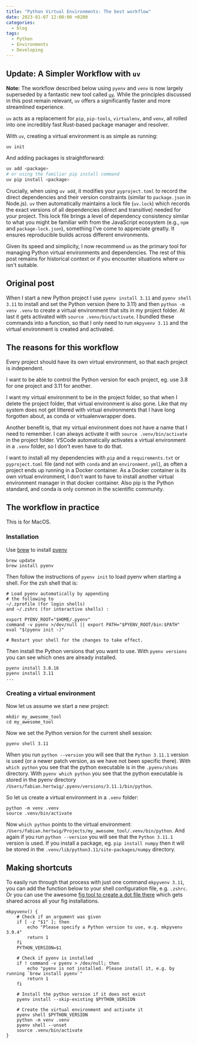 ```yaml
---
title: "Python Virtual Environments: The best workflow"
date: 2023-01-07 12:00:00 +0200
categories:
  - blog
tags:
  - Python
  - Environments
  - Developing
---
```


## Update: A Simpler Workflow with `uv`

**Note:** The workflow described below using `pyenv` and `venv` is now largely superseded by a fantastic new tool called [`uv`](https://github.com/astral-sh/uv). While the principles discussed in this post remain relevant, `uv` offers a significantly faster and more streamlined experience.

`uv` acts as a replacement for `pip`, `pip-tools`, `virtualenv`, and `venv`, all rolled into one incredibly fast Rust-based package manager and resolver.

With `uv`, creating a virtual environment is as simple as running:

```bash
uv init
```

And adding packages is straightforward:

```bash
uv add <package>
# or using the familiar pip install command
uv pip install <package>
```

Crucially, when using `uv add`, it modifies your `pyproject.toml` to record the direct dependencies and their version constraints (similar to `package.json` in Node.js). `uv` then automatically maintains a lock file (`uv.lock`) which records the exact versions of all dependencies (direct and transitive) needed for your project. This lock file brings a level of dependency consistency similar to what you might be familiar with from the JavaScript ecosystem (e.g., `npm` and `package-lock.json`), something I've come to appreciate greatly. It ensures reproducible builds across different environments.

Given its speed and simplicity, I now recommend `uv` as the primary tool for managing Python virtual environments and dependencies. The rest of this post remains for historical context or if you encounter situations where `uv` isn't suitable.

## Original post

When I start a new Python project I use `pyenv install 3.11` and `pyenv shell 3.11` to install and set the Python version (here to 3.11) and then `python -m venv .venv` to create a virtual environment that sits in my project folder. At last it gets activated with `source .venv/bin/activate`. I bundled these commands into a function, so that I only need to run `mkpyvenv 3.11` and the virtual environment is created and activated.

## The reasons for this workflow

Every project should have its own virtual environment, so that each project is independent.

I want to be able to control the Python version for each project, eg. use 3.8 for one project and 3.11 for another.

I want my virtual environment to be in the project folder, so that when I delete the project folder, that virtual environment is also gone. Like that my system does not get littered with virtual environments that I have long forgotten about, as conda or virtualenvwrapper does.

Another benefit is, that my virtual environment does not have a name that I need to remember. I can always activate it with `source .venv/bin/activate` in the project folder. VSCode automatically activates a virtual environment in a `.venv` folder, so I don't even have to do that.

I want to install all my dependencies with `pip` and a `requirements.txt` or `pyproject.toml` file (and not with `conda` and an `environment.yml`), as often a project ends up running in a Docker container. As a Docker container is its own virtual environment, I don't want to have to install another virtual environment manager in that docker container. Also pip is the Python standard, and conda is only common in the scientific community.

## The workflow in practice

This is for MacOS.

### Installation

Use [brew](https://brew.sh/index_de) to install [pyenv](https://github.com/pyenv/pyenv#homebrew-in-macos)

    brew update
    brew install pyenv

Then follow the instructions of `pyenv init` to load pyenv when starting a shell. For the zsh shell that is:

    # Load pyenv automatically by appending
    # the following to
    ~/.zprofile (for login shells)
    and ~/.zshrc (for interactive shells) :

    export PYENV_ROOT="$HOME/.pyenv"
    command -v pyenv >/dev/null || export PATH="$PYENV_ROOT/bin:$PATH"
    eval "$(pyenv init -)"

    # Restart your shell for the changes to take effect.

Then install the Python versions that you want to use. With `pyenv versions` you can see which ones are already installed.

    pyenv install 3.8.16
    pyenv install 3.11
    ...

### Creating a virtual environment

Now let us assume we start a new project:

    mkdir my_awesome_tool
    cd my_awesome_tool

Now we set the Python version for the current shell session:

    pyenv shell 3.11

When you run `python --version` you will see that the `Python 3.11.1` version is used (or a newer patch version, as we have not been specific there). With `which python` you see that the python executable is in the `.pyenv/shims` directory. With `pyenv which python` you see that the python executable is stored in the pyenv directory `/Users/fabian.hertwig/.pyenv/versions/3.11.1/bin/python`.

So let us create a virtual environment in a `.venv` folder:

    python -m venv .venv
    source .venv/bin/activate

Now `which python` points to the virtual environment: `/Users/fabian.hertwig/Projects/my_awesome_tool/.venv/bin/python`. And again if you run `python --version` you will see that the `Python 3.11.1` version is used. If you install a package, eg. `pip install numpy` then it will be stored in the `.venv/lib/python3.11/site-packages/numpy` directory.

## Making shortcuts

To easily run through that process with just one command `mkpyvenv 3.11`, you can add the function below to your shell configuration file, e.g. `.zshrc`. Or you can use the awesome [fig tool to create a dot file there](https://fig.io/blog/post/dotfiles-launch) which gets shared across all your fig installations.

    mkpyvenv() {
        # Check if an argument was given
        if [ -z "$1" ]; then
            echo "Please specify a Python version to use, e.g. mkpyvenv 3.9.4"
            return 1
        fi
        PYTHON_VERSION=$1

        # Check if pyenv is installed
        if ! command -v pyenv > /dev/null; then
            echo "pyenv is not installed. Please install it, e.g. by running `brew install pyenv`"
            return 1
        fi

        # Install the python version if it does not exist
        pyenv install --skip-existing $PYTHON_VERSION

        # Create the virtual environment and activate it
        pyenv shell $PYTHON_VERSION
        python -m venv .venv
        pyenv shell --unset
        source .venv/bin/activate
    }
